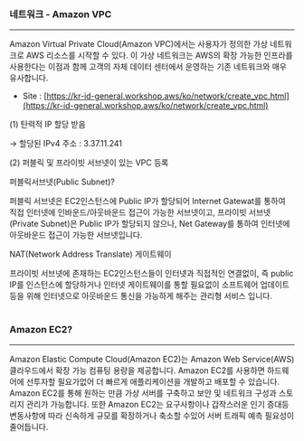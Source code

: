 ### 네트워크 - Amazon VPC

---

Amazon Virtual Private Cloud(Amazon VPC)에서는 사용자가 정의한 가상 네트워크로 AWS 리소스를 시작할 수 있다.  이 가상 네트워크는 AWS의 확장 가능한 인프라를 사용한다는 이점과 함께 고객의 자체 데이터 센터에서 운영하는 기존 네트워크와 매우 유사합니다.

- Site : [https://kr-id-general.workshop.aws/ko/network/create_vpc.html](https://kr-id-general.workshop.aws/ko/network/create_vpc.html)

(1) 탄력적 IP 할당 받음

 → 할당된 IPv4 주소 : 3.37.11.241

(2) 퍼블릭 및 프라이빗 서브넷이 있는 VPC 등록

퍼블릭서브넷(Public Subnet)?

퍼블릭 서브넷은 EC2인스턴스에 Public IP가 할당되어 Internet Gatewat를 통하여 직접 인터넷에 인바운드/아웃바운드 접근이 가능한 서브넷이고, 프라이빗 서브넷(Private Subnet)은 Public IP가 할당되지 않으나, Net Gateway를 통하여 인터넷에 아웃바운드 접근이 가능한 서브넷입니다.

NAT(Network Address Translate) 게이트웨이

프라이빗 서브넷에 존재하는 EC2인스턴스들이 인터넷과 직접적인 연결없이, 즉 public IP를 인스턴스에 할당하거나 인터넷 게이트웨이를 통할 필요없이 소프트웨어 업데이트 등을 위해 인터넷으로 아웃바운드 통신을 가능하게 해주는 관리형 서비스 입니다.
<br/><br/>


### Amazon EC2?

---

Amazon Elastic Compute Cloud(Amazon EC2)는 Amazon Web Service(AWS) 클라우드에서 확장 가능 컴퓨팅 용량을 제공합니다. Amazon EC2를 사용하면 하드웨어에 선투자할 필요가없어 더 빠르게 애플리케이션을 개발하고 배포할 수 있습니다. Amazon EC2를 통해 원하는 만큼 가상 서버를 구축하고 보안 및 네트워크 구성과 스토리지 관리가 가능합니다. 또한 Amazon EC2는 요구사항이나 갑작스러운 인기 증대등 변동사항에 따라 신속하게 규모를 확장하거나 축소할 수있어 서버 트래픽 예측 필요성이 줄어듭니다.

